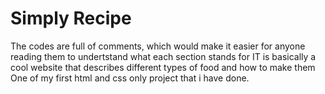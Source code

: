 # Simply Recipe

The codes are full of comments, which would make it easier for anyone reading them to undertstand what each section stands for
IT is basically a cool website that describes different types of food and how to make them
One of my first html and css only project that i have done.
